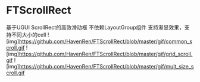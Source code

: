 # FTScrollRect
基于UGUI ScrollRect的高效滑动框
不依赖LayoutGroup组件
支持渐显效果，支持不同大小的cell
![img]https://github.com/HavenRen/FTScrollRect/blob/master/gif/common_scroll.gif
![img]https://github.com/HavenRen/FTScrollRect/blob/master/gif/grid_scroll.gif
![img]https://github.com/HavenRen/FTScrollRect/blob/master/gif/mult_size_scroll.gif
